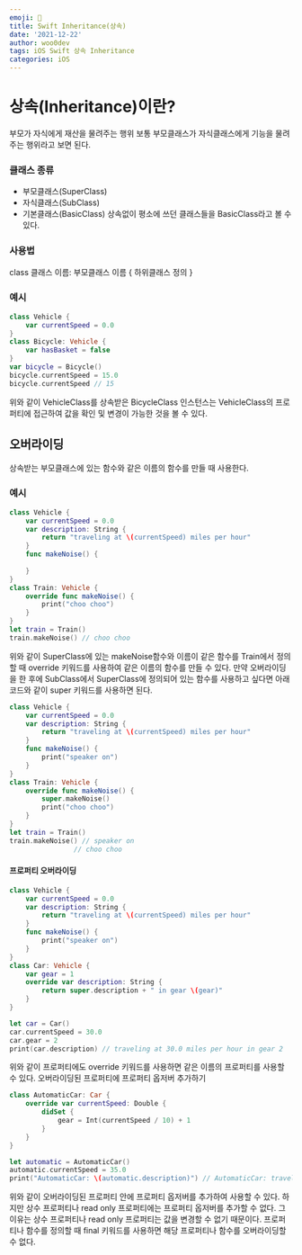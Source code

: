 ```yaml
---
emoji: 🐻
title: Swift Inheritance(상속)
date: '2021-12-22'
author: woo0dev
tags: iOS Swift 상속 Inheritance
categories: iOS
---
```


# 상속(Inheritance)이란?
부모가 자식에게 재산을 물려주는 행위
보통 부모클래스가 자식클래스에게 기능을 물려주는 행위라고 보면 된다.

### 클래스 종류
- 부모클래스(SuperClass)
- 자식클래스(SubClass)
- 기본클래스(BasicClass)
상속없이 평소에 쓰던 클래스들을 BasicClass라고 볼 수 있다.

### 사용법
class 클래스 이름: 부모클래스 이름 {
    하위클래스 정의
}

### 예시
```swift
class Vehicle {
    var currentSpeed = 0.0
}
class Bicycle: Vehicle {
    var hasBasket = false
}
var bicycle = Bicycle()
bicycle.currentSpeed = 15.0
bicycle.currentSpeed // 15
```
위와 같이 VehicleClass를 상속받은 BicycleClass 인스턴스는 VehicleClass의 프로퍼티에 접근하여 값을 확인 및 변경이 가능한 것을 볼 수 있다.

## 오버라이딩
상속받는 부모클래스에 있는 함수와 같은 이름의 함수를 만들 때 사용한다.

### 예시
```swift
class Vehicle {
    var currentSpeed = 0.0
    var description: String {
        return "traveling at \(currentSpeed) miles per hour"
    }
    func makeNoise() {
        
    }
}
class Train: Vehicle {
    override func makeNoise() {
        print("choo choo")
    }
}
let train = Train()
train.makeNoise() // choo choo
```
위와 같이 SuperClass에 있는 makeNoise함수와 이름이 같은 함수를 Train에서 정의할 때 override 키워드를 사용하여 같은 이름의 함수를 만들 수 있다. 만약 오버라이딩을 한 후에 SubClass에서 SuperClass에 정의되어 있는 함수를 사용하고 싶다면 아래 코드와 같이 super 키워드를 사용하면 된다.
```Swift
class Vehicle {
    var currentSpeed = 0.0
    var description: String {
        return "traveling at \(currentSpeed) miles per hour"
    }
    func makeNoise() {
        print("speaker on")
    }
}
class Train: Vehicle {
    override func makeNoise() {
        super.makeNoise()
        print("choo choo")
    }
}
let train = Train()
train.makeNoise() // speaker on
				// choo choo
```

#### 프로퍼티 오버라이딩
```swift
class Vehicle {
    var currentSpeed = 0.0
    var description: String {
        return "traveling at \(currentSpeed) miles per hour"
    }
    func makeNoise() {
        print("speaker on")
    }
}
class Car: Vehicle {
    var gear = 1
    override var description: String {
        return super.description + " in gear \(gear)"
    }
}

let car = Car()
car.currentSpeed = 30.0
car.gear = 2
print(car.description) // traveling at 30.0 miles per hour in gear 2
```
위와 같이 프로퍼티에도 override 키워드를 사용하면 같은 이름의 프로퍼티를 사용할 수 있다.
오버라이딩된 프로퍼티에 프로퍼티 옵저버 추가하기

```swift
class AutomaticCar: Car {
    override var currentSpeed: Double {
        didSet {
            gear = Int(currentSpeed / 10) + 1
        }
    }
}

let automatic = AutomaticCar()
automatic.currentSpeed = 35.0
print("AutomaticCar: \(automatic.description)") // AutomaticCar: traveling at 35.0 miles per hour in gear 4
```
위와 같이 오버라이딩된 프로퍼티 안에 프로퍼티 옵저버를 추가하여 사용할 수 있다. 하지만 상수 프로퍼티나 read only 프로퍼티에는 프로퍼티 옵저버를 추가할 수 없다. 그 이유는 상수 프로퍼티나 read only 프로퍼티는 값을 변경할 수 없기 때문이다.
프로퍼티나 함수를 정의할 때 final 키워드를 사용하면 해당 프로퍼티나 함수를 오버라이딩할 수 없다.